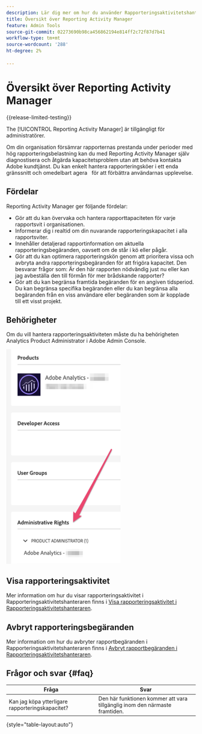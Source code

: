 ```yaml
---
description: Lär dig mer om hur du använder Rapporteringsaktivitetshanteraren för att diagnostisera och åtgärda kapacitetsproblem under perioder med hög rapporteringsnivå.
title: Översikt över Reporting Activity Manager
feature: Admin Tools
source-git-commit: 02273690b98ca456862194e814ff2c72f87d7b41
workflow-type: tm+mt
source-wordcount: '288'
ht-degree: 2%

---
```


# Översikt över Reporting Activity Manager

{{release-limited-testing}}

The [!UICONTROL Reporting Activity Manager] är tillgängligt för administratörer.

Om din organisation försämrar rapporternas prestanda under perioder med hög rapporteringsbelastning kan du med Reporting Activity Manager själv diagnostisera och åtgärda kapacitetsproblem utan att behöva kontakta Adobe kundtjänst. Du kan enkelt hantera rapporteringsköer i ett enda gränssnitt och omedelbart agera &#x200B; &#x200B; för att förbättra användarnas upplevelse.

## Fördelar

Reporting Activity Manager ger följande fördelar:

* Gör att du kan övervaka och hantera rapporttapaciteten för varje rapportsvit i organisationen.
* Informerar dig i realtid om din nuvarande rapporteringskapacitet i alla rapportsviter.
* Innehåller detaljerad rapportinformation om aktuella rapporteringsbegäranden, oavsett om de står i kö eller pågår.
* Gör att du kan optimera rapporteringskön genom att prioritera vissa och avbryta andra rapporteringsbegäranden för att frigöra kapacitet. Den besvarar frågor som: Är den här rapporten nödvändig just nu eller kan jag avbeställa den till förmån för mer brådskande rapporter?
* Gör att du kan begränsa framtida begäranden för en angiven tidsperiod. Du kan begränsa specifika begäranden eller du kan begränsa alla begäranden från en viss användare eller begäranden som är kopplade till ett visst projekt.

## Behörigheter

Om du vill hantera rapporteringsaktiviteten måste du ha behörigheten Analytics Product Administrator i Adobe Admin Console.

![behörighet](/help/admin/admin/assets/rep-mgr-permission.png)

## Visa rapporteringsaktivitet

Mer information om hur du visar rapporteringsaktivitet i Rapporteringsaktivitetshanteraren finns i [Visa rapporteringsaktivitet i Rapporteringsaktivitetshanteraren](/help/admin/admin/reporting-activity-manager/reporting-activity.md).

## Avbryt rapporteringsbegäranden

Mer information om hur du avbryter rapportbegäranden i Rapporteringsaktivitetshanteraren finns i [Avbryt rapportbegäranden i Rapporteringsaktivitetshanteraren](/help/admin/admin/reporting-activity-manager/reporting-activity-cancel-requests.md).

## Frågor och svar {#faq}

| Fråga | Svar |
| --- | --- |
| Kan jag köpa ytterligare rapporteringskapacitet? | Den här funktionen kommer att vara tillgänglig inom den närmaste framtiden. |

{style="table-layout:auto"}

